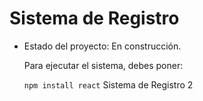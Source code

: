 <h1> Sistema de Registro </h1>

- Estado del proyecto: En construcción.

  Para ejecutar el sistema, debes poner:

  ``` npm install react ```
  Sistema de Registro 2

